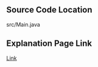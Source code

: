 ## Source Code Location

src/Main.java

## Explanation Page Link

[Link](https://lunareclipse000.wordpress.com/2024/01/31/1167/)
